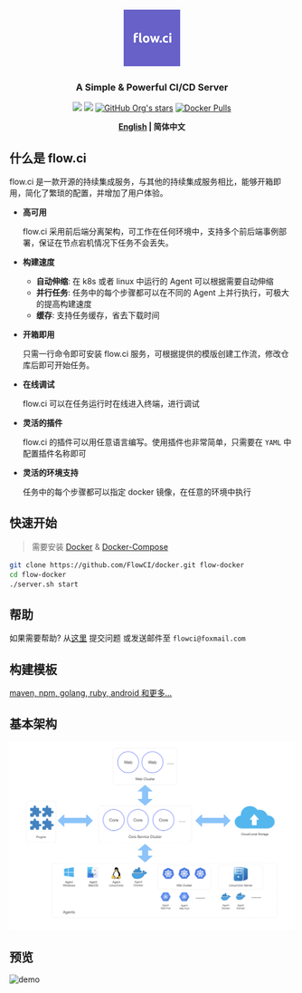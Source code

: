 <h3 align="center">
  <a href="https://flowci.github.io">
    <img src="https://github.com/FlowCI/docs/raw/master/_images/logo.png" alt="Logo" width="100">
  </a>
</h3>

<h3 align="center">A Simple & Powerful CI/CD Server</h3>

<p align="center">
    <a href="https://github.com/FlowCI/docs/blob/master/LICENSE"><img src="https://img.shields.io/github/license/flowci/flow-core-x"></a>
    <a href="https://github.com/FlowCI/flow-core-x/releases/"><img src="https://img.shields.io/github/v/release/flowci/flow-core-x"></a>
    <a href="https://github.com/FlowCI"><img alt="GitHub Org's stars" src="https://img.shields.io/github/stars/flowci"></a>
    <a href="https://hub.docker.com/u/flowci"><img alt="Docker Pulls" src="https://img.shields.io/docker/pulls/flowci/core"></a>
</p>

<div align="center">

**[English](en/README.md) | 简体中文**

</div>

## 什么是 flow.ci

flow.ci 是一款开源的持续集成服务，与其他的持续集成服务相比，能够开箱即用，简化了繁琐的配置，并增加了用户体验。

- __高可用__

    flow.ci 采用前后端分离架构，可工作在任何环境中，支持多个前后端事例部署，保证在节点宕机情况下任务不会丢失。

- __构建速度__

    - __自动伸缩__: 在 k8s 或者 linux 中运行的 Agent 可以根据需要自动伸缩
    - __并行任务__: 任务中的每个步骤都可以在不同的 Agent 上并行执行，可极大的提高构建速度
    - __缓存__: 支持任务缓存，省去下载时间

- __开箱即用__

    只需一行命令即可安装 flow.ci 服务，可根据提供的模版创建工作流，修改仓库后即可开始任务。

- __在线调试__
    
    flow.ci 可以在任务运行时在线进入终端，进行调试

- __灵活的插件__

    flow.ci 的插件可以用任意语言编写。使用插件也非常简单，只需要在 `YAML` 中配置插件名称即可

- __灵活的环境支持__ 
  
    任务中的每个步骤都可以指定 docker 镜像，在任意的环境中执行

## 快速开始

> 需要安装 [Docker](https://docs.docker.com/install/) & [Docker-Compose](https://docs.docker.com/compose/install/)

```bash
git clone https://github.com/FlowCI/docker.git flow-docker
cd flow-docker
./server.sh start
```

## 帮助

如果需要帮助? 从[这里](https://github.com/FlowCI/docs/issues) 提交问题  或发送邮件至 `flowci@foxmail.com`


## 构建模板

[maven, npm, golang, ruby, android 和更多...](https://github.com/FlowCI/templates)


## 基本架构

![architecture](https://github.com/FlowCI/docs/raw/master/_images/architecture.png)

## 预览

![demo](https://github.com/FlowCI/docs/raw/master/_images/demo.gif)
